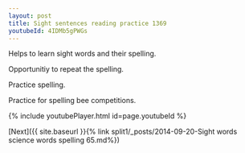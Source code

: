 ```yaml
---
layout: post
title: Sight sentences reading practice 1369
youtubeId: 4IDMb5gPWGs
---
```

 
 
Helps to learn sight words and their spelling.

Opportunitiy to repeat the spelling. 

Practice spelling. 
 
Practice for spelling bee competitions. 
 
{% include youtubePlayer.html id=page.youtubeId %}
 
 

[Next]({{ site.baseurl }}{% link  split1/_posts/2014-09-20-Sight words science words spelling 65.md%})
 
